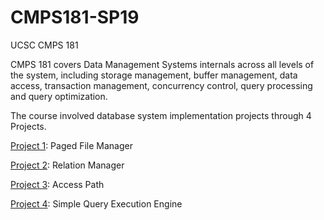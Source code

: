# CMPS181-SP19
UCSC CMPS 181

CMPS 181 covers Data Management Systems internals across all levels of the system, including storage management, buffer management, data access, transaction management, concurrency control, query processing and query optimization.

The course involved database system implementation projects through 4 Projects.

[Project 1](./Project-1): Paged File Manager

[Project 2](./Project-2): Relation Manager

[Project 3](./Project-3): Access Path

[Project 4](./Project-4): Simple Query Execution Engine
